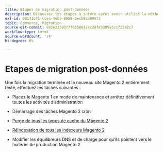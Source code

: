 ```yaml
---
title: Etapes de migration post-données
description: Découvrez les étapes à suivre après avoir utilisé la méthode [!DNL Data Migration Tool] pour migrer les données de Magento 1 vers Magento 2.
exl-id: 00171c41-ccea-4ebe-8958-becb9aa09973
topic: Commerce, Migration
source-git-commit: e83e2359377f03506178c28f8b30993c172282c7
workflow-type: tm+mt
source-wordcount: '74'
ht-degree: 0%

---
```


# Etapes de migration post-données

Une fois la migration terminée et le nouveau site Magento 2 entièrement testé, effectuez les tâches suivantes :

* Placez le Magento 1 en mode de maintenance et arrêtez définitivement toutes les activités d’administration

* Démarrage des tâches Magento 2 cron

* [Purge de tous les types de cache du Magento 2](../../../configuration/cli/manage-cache.md#clean-and-flush-cache-types)

* [Réindexation de tous les indexeurs Magento 2](../../../configuration/cli/manage-indexers.md#reindex)

* Modifier les équilibreurs DNS et de charge pour qu’ils pointent vers le matériel de production Magento 2
